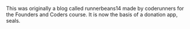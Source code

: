 
This was originally a blog called runnerbeans14 made by coderunners for the Founders and Coders course. It is now the basis of a donation app, seals.
